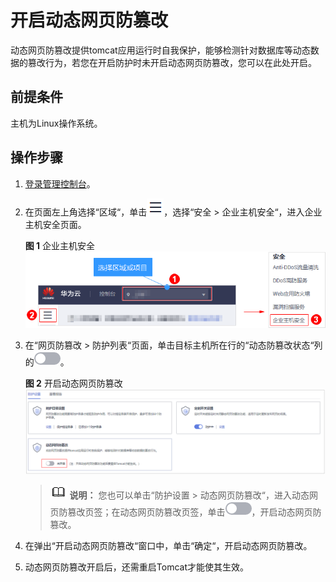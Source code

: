 # 开启动态网页防篡改<a name="hss_01_0218"></a>

动态网页防篡改提供tomcat应用运行时自我保护，能够检测针对数据库等动态数据的篡改行为，若您在开启防护时未开启动态网页防篡改，您可以在此处开启。

## 前提条件<a name="section6641161634110"></a>

主机为Linux操作系统。

## 操作步骤<a name="section3732351193211"></a>

1.  [登录管理控制台](https://console.huaweicloud.com)。
2.  在页面左上角选择“区域“，单击![](figures/icon-servicelist.png)，选择“安全  \>  企业主机安全“，进入企业主机安全页面。

    **图 1**  企业主机安全<a name="hss_01_0229_fig1855613765114"></a>  
    ![](figures/企业主机安全.png "企业主机安全")

3.  在“网页防篡改  \>  防护列表“页面，单击目标主机所在行的“动态防篡改状态“列的![](figures/icon-closed.png)。

    **图 2**  开启动态网页防篡改<a name="fig98781888254"></a>  
    ![](figures/开启动态网页防篡改.png "开启动态网页防篡改")

    >![](public_sys-resources/icon-note.gif) **说明：** 
    >您也可以单击“防护设置  \>  动态网页防篡改“，进入动态网页防篡改页签；在动态网页防篡改页签，单击![](figures/icon-closed.png)，开启动态网页防篡改。

4.  在弹出“开启动态网页防篡改“窗口中，单击“确定“，开启动态网页防篡改。
5.  动态网页防篡改开启后，还需重启Tomcat才能使其生效。

